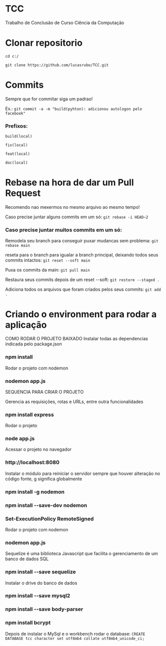 # TCC
Trabalho de Conclusão de Curso Ciência da Computação

# Clonar repositorio 
`cd c:/`

`git clone https://github.com/lucasrubo/TCC.git`

# Commits
Sempre que for commitar siga um padrao!

Ex.: `git commit -a -m "build(pyhton): adicionou autologon pelo facebook"`

### Prefixos:

`build(local)`

`fix(local)`

`feat(local)`

`doc(local)`

# Rebase na hora de dar um Pull Request
Recomendo nao mexermos no mesmo arquivo ao mesmo tempo!

Caso precise juntar alguns commits em um só:
`git rebase -i HEAD~2`

### Caso precise juntar muitos commits em um só:

Remodela seu branch para conseguir puxar mudancas sem problema:
`git rebase main`

reseta para o branch para igualar a branch principal, deixando todos seus commits intactos:
`git reset --soft main`

Puxa os commits da main:
`git pull main`

Restaura seus commits depois de um reset --soft:
`git restore --staged .`

Adiciona todos os arquivos que foram criados pelos seus commits:
`git add .`


# Criando o environment para rodar a aplicação

COMO RODAR O PROJETO BAIXADO
Instalar todas as dependencias indicada pelo package.json
### npm install

Rodar o projeto com nodemon
### nodemon app.js



SEQUENCIA PARA CRIAR O PROJETO

Gerencia as requisições, rotas e URLs, entre outra funcionalidades
### npm install express

Rodar o projeto 
### node app.js

Acessar o projeto no navegador
### http://localhost:8080

Instalar o módulo para reiniciar o servidor sempre que houver alteração no código fonte, g significa globalmente
### npm install -g nodemon
### npm install --save-dev nodemon
### Set-ExecutionPolicy RemoteSigned

Rodar o projeto com nodemon
### nodemon app.js

Sequelize é uma biblioteca Javascript que facilita o gerenciamento de um banco de dados SQL
### npm install --save sequelize

Instalar o drive do banco de dados
### npm install --save mysql2


### npm install --save body-parser

### npm install bcrypt

Depois de instalar o MySql e o workbench rodar o database:
`CREATE DATABASE tcc character set utf8mb4 collate utf8mb4_unicode_ci;`
